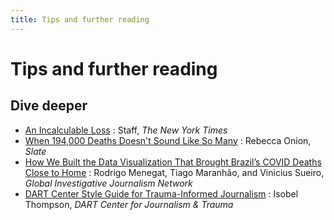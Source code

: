 ```yaml
---
title: Tips and further reading
---
```


# Tips and further reading

## Dive deeper

* [An Incalculable Loss](https://www.nytimes.com/interactive/2020/05/24/us/us-coronavirus-deaths-100000.html)
: Staff, *The New York Times*
* [When 194,000 Deaths Doesn't Sound Like So Many](https://slate.com/human-interest/2020/09/death-count-history-coronavirus-1918-flu.html)
: Rebecca Onion, *Slate*
* [How We Built the Data Visualization That Brought Brazil’s COVID Deaths Close to Home](https://gijn.org/2021/04/06/how-we-built-the-data-visualization-that-brought-brazils-covid-deaths-close-to-home/)
: Rodrigo Menegat, Tiago Maranhão, and Vinicius Sueiro, *Global Investigative Journalism Network*
* [DART Center Style Guide for Trauma-Informed Journalism](https://dartcenter.org/resources/dart-center-style-guide)
: Isobel Thompson, *DART Center for Journalism & Trauma*